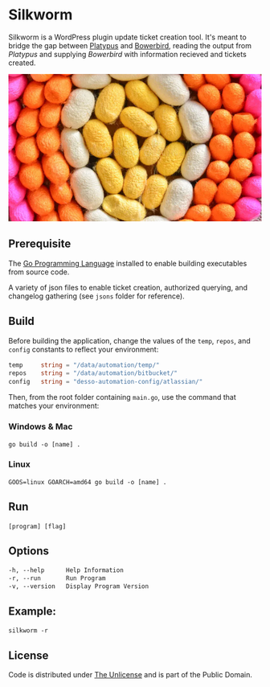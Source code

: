 # Silkworm

Silkworm is a WordPress plugin update ticket creation tool. It's meant to bridge the gap between [Platypus](https://github.com/farghul/platypus.git) and [Bowerbird](https://github.com/farghul/bowerbird.git), reading the output from *Platypus* and supplying *Bowerbird* with information recieved and tickets created.

![Silkworm](cocoons.webp)

## Prerequisite

The [Go Programming Language](https://go.dev "Build simple, secure, scalable systems with Go") installed to enable building executables from source code.

A variety of json files to enable ticket creation, authorized querying, and changelog gathering (see `jsons` folder for reference).

## Build

Before building the application, change the values of the `temp`, `repos`, and `config` constants to reflect your environment:

``` go
temp     string = "/data/automation/temp/"
repos    string = "/data/automation/bitbucket/"
config   string = "desso-automation-config/atlassian/"
```

Then, from the root folder containing `main.go`, use the command that matches your environment:

### Windows & Mac

``` console
go build -o [name] .
```

### Linux

``` console
GOOS=linux GOARCH=amd64 go build -o [name] .
```

## Run

``` console
[program] [flag]
```

## Options

``` console
-h, --help      Help Information
-r, --run       Run Program
-v, --version   Display Program Version
```

## Example: 

``` console
silkworm -r
```

## License

Code is distributed under [The Unlicense](https://github.com/farghul/silkworm/blob/main/LICENSE.md "Unlicense Yourself, Set Your Code Free") and is part of the Public Domain.
